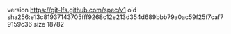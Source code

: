 version https://git-lfs.github.com/spec/v1
oid sha256:e13c81937143705fff9268c12e213d354d689bbb79a0ac59f25f7caf79159c36
size 18782
